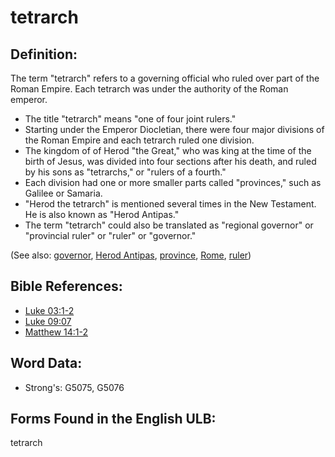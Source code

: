 # tetrarch

## Definition:

The term "tetrarch" refers to a governing official who ruled over part of the Roman Empire. Each tetrarch was under the authority of the Roman emperor.

* The title "tetrarch" means "one of four joint rulers."
* Starting under the Emperor Diocletian, there were four major divisions of the Roman Empire and each tetrarch ruled one division.
* The kingdom of of Herod "the Great," who was king at the time of the birth of Jesus, was divided into four sections after his death, and ruled by his sons as "tetrarchs," or "rulers of a fourth."
* Each division had one or more smaller parts called "provinces," such as Galilee or Samaria.
* "Herod the tetrarch" is mentioned several times in the New Testament. He is also known as "Herod Antipas."
* The term "tetrarch" could also be translated as "regional governor" or "provincial ruler" or "ruler" or "governor."

(See also: [governor](../other/governor.md), [Herod Antipas](../names/herodantipas.md), [province](../other/province.md), [Rome](../names/rome.md), [ruler](../other/ruler.md))

## Bible References:

* [Luke 03:1-2](rc://en/tn/help/luk/03/01)
* [Luke 09:07](rc://en/tn/help/luk/09/07)
* [Matthew 14:1-2](rc://en/tn/help/mat/14/01)

## Word Data:

* Strong's: G5075, G5076

## Forms Found in the English ULB:

tetrarch


